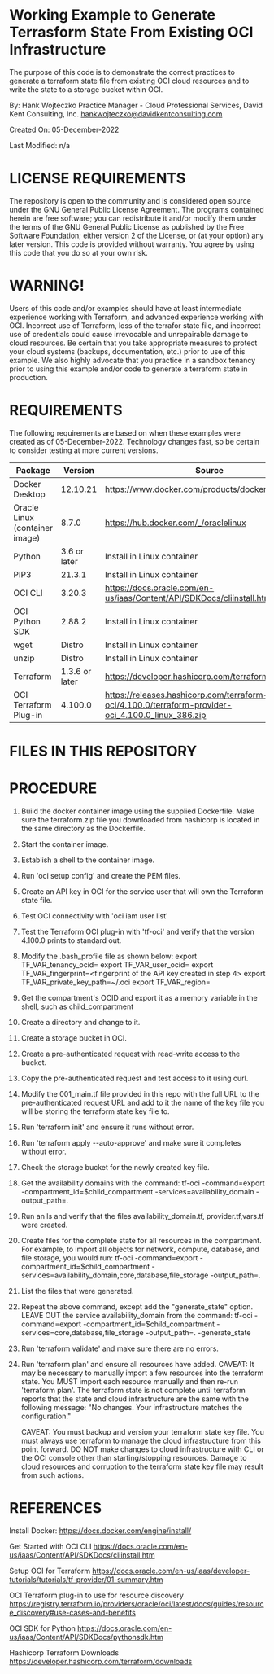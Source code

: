 Working Example to Generate Terrasform State From Existing OCI Infrastructure
=============================================================================
The purpose of this code is to demonstrate the correct practices to generate a terraform state file from existing OCI cloud resources and to
write the state to a storage bucket within OCI.

By: Hank Wojteczko
    Practice Manager - Cloud Professional Services, 
    David Kent Consulting, Inc.
    hankwojteczko@davidkentconsulting.com

Created On: 05-December-2022

Last Modified: n/a

LICENSE REQUIREMENTS
====================
The repository is open to the community and is considered open source under the GNU General Public License Agreement. The programs contained herein are free software; you can redistribute it and/or modify them under the terms of the GNU General Public License as published by the Free Software Foundation; either version 2 of the License, or (at your option) any later version. This code is provided without warranty.
You agree by using this code that you do so at your own risk.

WARNING!
========
Users of this code and/or examples should have at least intermediate experience working with Terraform, and advanced experience working with 
OCI. Incorrect use of Terraform, loss of the terrafor state file, and incorrect use of credentials could cause irrevocable and unrepairable 
damage to cloud resources. Be certain that you take appropriate measures to protect your cloud systems (backups, documentation, etc.) prior 
to use of this example. We also highly advocate that you practice in a sandbox tenancy prior to using this example and/or code to
generate a terraform state in production.

REQUIREMENTS
============
The following requirements are based on when these examples were created as of 05-December-2022. Technology changes fast, so be certain to
consider testing at more current versions.

| Package                           |  Version      |  Source                                                                                                       |
|-----------------------------------|---------------|---------------------------------------------------------------------------------------------------------------|
| Docker Desktop                    | 12.10.21      | https://www.docker.com/products/docker-desktop/                                                               |
| Oracle Linux (container image)    | 8.7.0         | https://hub.docker.com/_/oraclelinux                                                                          |
| Python                            | 3.6 or later  | Install in Linux container                                                                                    |
| PIP3                              | 21.3.1        | Install in Linux container                                                                                    |
| OCI CLI                           | 3.20.3        | https://docs.oracle.com/en-us/iaas/Content/API/SDKDocs/cliinstall.htm                                         |
| OCI Python SDK                    | 2.88.2        | Install in Linux container                                                                                    |
| wget                              | Distro        | Install in Linux container                                                                                    |
| unzip                             | Distro        | Install in Linux container                                                                                    |
| Terraform                         | 1.3.6 or later| https://developer.hashicorp.com/terraform/downloads                                                           |
| OCI Terraform Plug-in             | 4.100.0       | https://releases.hashicorp.com/terraform-provider-oci/4.100.0/terraform-provider-oci_4.100.0_linux_386.zip    |

FILES IN THIS REPOSITORY
========================


PROCEDURE
=========
1. Build the docker container image using the supplied Dockerfile. Make sure the terraform.zip file you
   downloaded from hashicorp is located in the same directory as the Dockerfile.
2. Start the container image.
3. Establish a shell to the container image.
4. Run 'oci setup config' and create the PEM files.
5. Create an API key in OCI for the service user that will own the Terraform state file.
6. Test OCI connectivity with 'oci iam user list'
7. Test the Terraform OCI plug-in with 'tf-oci' and verify that the version 4.100.0 prints to standard out.
8. Modify the .bash_profile file as shown below:
   export TF_VAR_tenancy_ocid=<your tenancy ODIC>
   export TF_VAR_user_ocid=<service user OCID>
   export TF_VAR_fingerprint=<fingerprint of the API key created in step 4>
   export TF_VAR_private_key_path=~/.oci
   export TF_VAR_region=<region where this terraform code will pull the state from>
9.  Get the compartment's OCID and export it as a memory variable in the shell, such as child_compartment
10. Create a directory and change to it.
11. Create a storage bucket in OCI.
12. Create a pre-authenticated request with read-write access to the bucket.
13. Copy the pre-authenticated request and test access to it using curl.
14. Modify the 001_main.tf file provided in this repo with the full URL to the
    pre-authenticated request URL and add to it the name of the key file you will be
    storing the terraform state key file to.
15. Run 'terraform init' and ensure it runs without error.
16. Run 'terraform apply --auto-approve' and make sure it completes without error.
17. Check the storage bucket for the newly created key file.
18. Get the availability domains with the command:
    tf-oci -command=export -compartment_id=$child_compartment -services=availability_domain -output_path=.
19. Run an ls and verify that the files availability_domain.tf, provider.tf,vars.tf were created.
20. Create files for the complete state for all resources in the compartment. For example, to import all objects
    for network, compute, database, and file storage, you would run:
    tf-oci -command=export -compartment_id=$child_compartment -services=availability_domain,core,database,file_storage -output_path=.
21. List the files that were generated.
22. Repeat the above command, except add the "generate_state" option. LEAVE OUT the service availability_domain
    from the command:
    tf-oci -command=export -compartment_id=$child_compartment -services=core,database,file_storage -output_path=. -generate_state
23. Run 'terraform validate' and make sure there are no errors.
24. Run 'terraform plan' and ensure all resources have added.
    CAVEAT: It may be necessary to manually import a few resources into the terraform state. You MUST
    import each resource manually and then re-run 'terraform plan'. The terraform state is not
    complete until terraform reports that the state and cloud infrastructure are the same with the following message:
    "No changes. Your infrastructure matches the configuration."

    CAVEAT: You must backup and version your terraform state key file.
            You must always use terraform to manage the cloud infrastructure from this point forward.
            DO NOT make changes to cloud infrastructure with CLI or the OCI console other than
            starting/stopping resources. Damage to cloud resources and corruption to the terraform
            state key file may result from such actions.

REFERENCES
==========

Install Docker:
https://docs.docker.com/engine/install/

Get Started with OCI CLI
https://docs.oracle.com/en-us/iaas/Content/API/SDKDocs/cliinstall.htm

Setup OCI for Terraform
https://docs.oracle.com/en-us/iaas/developer-tutorials/tutorials/tf-provider/01-summary.htm 

OCI Terraform plug-in to use for resource discovery
https://registry.terraform.io/providers/oracle/oci/latest/docs/guides/resource_discovery#use-cases-and-benefits

OCI SDK for Python
https://docs.oracle.com/en-us/iaas/Content/API/SDKDocs/pythonsdk.htm

Hashicorp Terraform Downloads
https://developer.hashicorp.com/terraform/downloads
